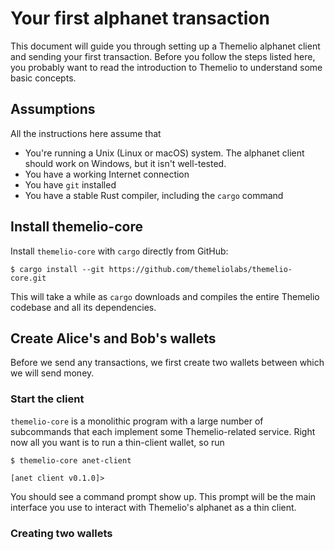 # Your first alphanet transaction

This document will guide you through setting up a Themelio alphanet client and sending your first transaction. Before you follow the steps listed here, you probably want to read the introduction to Themelio to understand some basic concepts.

## Assumptions

All the instructions here assume that

* You're running a Unix \(Linux or macOS\) system. The alphanet client should work on Windows, but it isn't well-tested.
* You have a working Internet connection
* You have `git` installed
* You have a stable Rust compiler, including the `cargo`  command

## Install themelio-core

Install `themelio-core` with `cargo` directly from GitHub:

```text
$ cargo install --git https://github.com/themeliolabs/themelio-core.git
```

This will take a while as `cargo` downloads and compiles the entire Themelio codebase and all its dependencies.

## Create Alice's and Bob's wallets

Before we send any transactions, we first create two wallets between which we will send money.

### Start the client

`themelio-core` is a monolithic program with a large number of subcommands that each implement some Themelio-related service. Right now all you want is to run a thin-client wallet, so run

```text
$ themelio-core anet-client

[anet client v0.1.0]>
```

You should see a command prompt show up. This prompt will be the main interface you use to interact with Themelio's alphanet as a thin client.

### Creating two wallets





